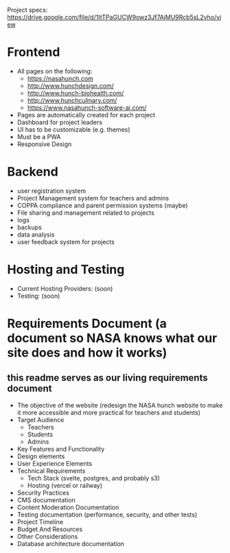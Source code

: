 Project specs: https://drive.google.com/file/d/1ItTPaGUCW9owz3Jf7AjMU9Rcb5sL2vho/view

# Frontend

- All pages on the following:
  - https://nasahunch.com
  - http://www.hunchdesign.com/
  - http://www.hunch-biohealth.com/
  - http://www.hunchculinary.com/
  - https://www.nasahunch-software-ai.com/
- Pages are automatically created for each project
- Dashboard for project leaders
- UI has to be customizable (e.g. themes)
- Must be a PWA
- Responsive Design

# Backend

- user registration system
- Project Management system for teachers and admins
- COPPA compliance and parent permission systems (maybe)
- File sharing and management related to projects
- logs
- backups
- data analysis
- user feedback system for projects

# Hosting and Testing

- Current Hosting Providers: (soon)
- Testing: (soon)

# Requirements Document (a document so NASA knows what our site does and how it works)

## this readme serves as our living requirements document

- The objective of the website (redesign the NASA hunch website to make it more accessible and more practical for teachers and students)
- Target Audience
  - Teachers
  - Students
  - Admins
- Key Features and Functionality
- Design elements
- User Experience Elements
- Technical Requirements
  - Tech Stack (svelte, postgres, and probably s3)
  - Hosting (vercel or railway)
- Security Practices
- CMS documentation
- Content Moderation Documentation
- Testing documentation (performance, security, and other tests)
- Project Timeline
- Budget And Resources
- Other Considerations
- Database architecture documentation
